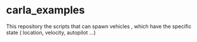 # carla_examples
This repository the scripts that can spawn vehicles , which have the specific state ( location, velocity, autopilot ...)
